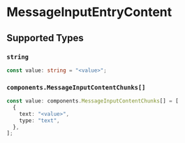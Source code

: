 # MessageInputEntryContent


## Supported Types

### `string`

```typescript
const value: string = "<value>";
```

### `components.MessageInputContentChunks[]`

```typescript
const value: components.MessageInputContentChunks[] = [
  {
    text: "<value>",
    type: "text",
  },
];
```

